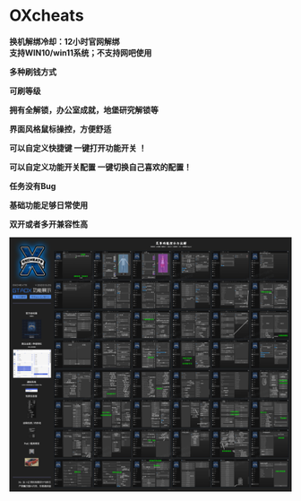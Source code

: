 # OXcheats

**换机解绑冷却：12小时官网解绑**\
**支持WIN10/win11系统；不支持网吧使用**

**多种刷钱方式**

**可刷等级**

**拥有全解锁，办公室成就，地堡研究解锁等**

**界面风格鼠标操控，方便舒适**

**可以自定义快捷键 一键打开功能开关 ！**

**可以自定义功能开关配置 一键切换自己喜欢的配置！**

**任务没有Bug**

**基础功能足够日常使用**

**双开或者多开兼容性高**

![](../../.gitbook/assets/oxGTA.png)
